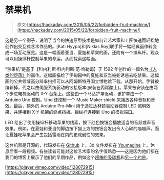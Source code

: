 # 禁果机

> 原文:[https://hackaday.com/2015/05/22/forbidden-fruit-machine/](https://hackaday.com/2015/05/22/forbidden-fruit-machine/)

这是另一个例子，说明了当今的快速原型技术是如何让艺术家和工匠快速而轻松地创作出交互式艺术作品的。[Kati Hyypa]和[Niklas Roy]联手将一幅经典画作转变成一场互动展览。这是一幅画着亚当、夏娃和苹果的画，还附有一个操纵杆。观众可以用操纵杆控制苹果的命运，从而探索这幅画。

“禁果机”是基于【科内利斯·科内利斯·范·哈勒姆】于 1592 年创作的一幅名为[《人类的堕落》](https://www.rijksmuseum.nl/en/collection/SK-A-129)的画作。这幅画描绘了伊甸园中的夏娃和亚当被蛇诱惑去吃禁果。这幅画的公共领域高分辨率扫描可以从阿姆斯特丹国立博物馆下载。从那开始，手臂被编辑掉，代之以由伺服系统驱动的铰接版本(安装在丙烯酸上)。苹果被安装在由两个步进电机驱动的 X-Y 台架上。这些由一个马达护罩驱动，该护罩由一个 Arduino Uno 控制。Uno 还控制一个 Music Maker shield 来播放各种音轨和音效。最后，额外的 Arduino Pro-Mini 用于通过达林顿驱动器控制 LED 照明效果，并连接到 X-Y 机架的终点挡板。操纵杆连接到 Uno 的模拟端口。

LED 给出了使用操纵杆移动苹果的线索，按下红色按钮会播放适当的音频或声音效果。例如，在夏娃和亚当的脚边按下猫上方的按钮会发出令人心碎的喵喵声，而让夏娃吃苹果会产生包括雷雨在内的更戏剧性的效果。

这台机器是开源的，代码发布在 [Github](https://github.com/royrobotiks/ForbiddenFruitMachine) 上，3d 文件发布在 [Youmagine](https://www.youmagine.com/designs/forbidden-fruit-machine-xy-gantry-mechanism) 上。休息后看一段视频。有些读者可能对这位艺术家的名字很熟悉——这是因为他们都在我们的博客上展示了他们的早期作品，例如这个[超棒的吸球机](http://hackaday.com/2014/03/23/this-machine-sucks-balls/)和[另一个也是](http://hackaday.com/2014/07/04/another-ball-sucking-machine-leaves-you-wanting-more/)。

[https://player.vimeo.com/video/128072915](https://player.vimeo.com/video/128072915)